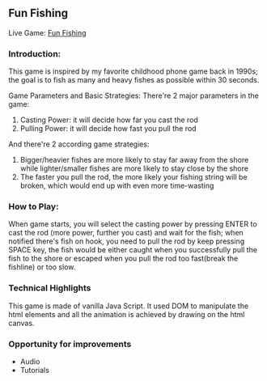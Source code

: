 ## Fun Fishing

Live Game: [Fun Fishing](https://lilyzqy.github.io/FunFishing/)

### Introduction:
This game is inspired by my favorite childhood phone game back in 1990s; the goal is to fish as many and heavy fishes as possible within 30 seconds.

Game Parameters and Basic Strategies:
There're 2 major parameters in the game:
1. Casting Power: it will decide how far you cast the rod
2. Pulling Power: it will decide how fast you pull the rod

And there're 2 according game strategies:
1. Bigger/heavier fishes are more likely to stay far away from the shore while lighter/smaller fishes are more likely to stay close by the shore
2. The faster you pull the rod, the more likely your fishing string will be broken, which would end up with even more time-wasting

### How to Play:
When game starts, you will select the casting power by pressing ENTER to cast the rod (more power, further you cast) and wait for the fish; when notified there's fish on hook, you need to pull the rod by keep pressing SPACE key, the fish would be either caught when you successfully pull the fish to the shore or escaped when you pull the rod too fast(break the fishline) or too slow.

### Technical Highlights
This game is made of vanilla Java Script. It used DOM to manipulate the html elements and all the animation is achieved by drawing on the html canvas.

### Opportunity for improvements
* Audio
* Tutorials
